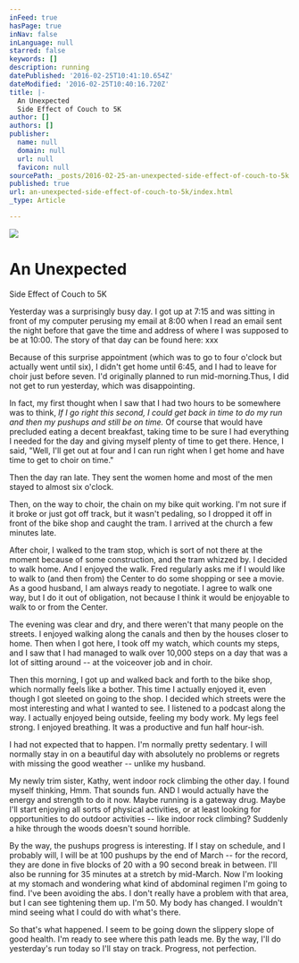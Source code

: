 ```yaml
---
inFeed: true
hasPage: true
inNav: false
inLanguage: null
starred: false
keywords: []
description: running
datePublished: '2016-02-25T10:41:10.654Z'
dateModified: '2016-02-25T10:40:16.720Z'
title: |-
  An Unexpected
  Side Effect of Couch to 5K
author: []
authors: []
publisher:
  name: null
  domain: null
  url: null
  favicon: null
sourcePath: _posts/2016-02-25-an-unexpected-side-effect-of-couch-to-5k.md
published: true
url: an-unexpected-side-effect-of-couch-to-5k/index.html
_type: Article

---
```

![](https://the-grid-user-content.s3-us-west-2.amazonaws.com/ad7e6830-66ff-4f00-9e35-60a7683ce031.PNG)

# An Unexpected
Side Effect of Couch to 5K

Yesterday
was a surprisingly busy day. I got up at 7:15 and was sitting in front of my
computer perusing my email at 8:00 when I read an email sent the night before
that gave the time and address of where I was supposed to be at 10:00\. The
story of that day can be found here: xxx

Because
of this surprise appointment (which was to go to four o'clock but actually went
until six), I didn't get home until 6:45, and I had to leave for choir just
before seven. I'd originally planned to run mid-morning.Thus, I did not get to run yesterday, which was disappointing. 

In
fact, my first thought when I saw that I had two hours to be somewhere was to
think, _If I go right this second, I could get back in time to do my run and
then my pushups and still be on time._ Of course that would have precluded eating a
decent breakfast, taking time to be sure I had everything I needed for the day
and giving myself plenty of time to get there. Hence, I said, "Well, I'll get
out at four and I can run right when I get home and have time to get to choir
on time." 

Then
the day ran late. They sent the women home and most of the men stayed to almost six o'clock.

Then, on
the way to choir, the chain on my bike quit working. I'm not sure if it broke
or just got off track, but it wasn't pedaling, so I dropped it off in front of
the bike shop and caught the tram. I arrived at the church a few minutes late.

After
choir, I walked to the tram stop, which is sort of not there at the moment because of some construction, and
the tram whizzed by. I decided to walk home. And I enjoyed the walk. Fred
regularly asks me if I would like to walk to (and then from) the Center to do some shopping or
see a movie. As a good husband, I am always ready to negotiate. I agree to walk
one way, but I do it out of obligation, not because I think it would be
enjoyable to walk to or from the Center.

The evening was clear and dry, and there weren't that many people on the streets. I
enjoyed walking along the canals and then by the houses closer to home. Then when
I got here, I took off my watch, which counts my steps, and I saw that I had
managed to walk over 10,000 steps on a day that was a lot of sitting around --
at the voiceover job and in choir. 

Then
this morning, I got up and walked back and forth to the bike shop, which
normally feels like a bother. This time I actually enjoyed it, even though I
got sleeted on going to the shop. I decided which streets were the most
interesting and what I wanted to see. I listened to a podcast along the way. I
actually enjoyed being outside, feeling my body work. My legs feel strong. I
enjoyed breathing. It was a productive and fun half hour-ish.

I
had not expected that to happen. I'm normally pretty sedentary. I will normally stay in
on a beautiful day with absolutely no problems or regrets with missing the good
weather -- unlike my husband.

My
newly trim sister, Kathy, went indoor rock climbing the other day. I found
myself thinking, Hmm. That sounds fun. AND I would actually have the energy and
strength to do it now. Maybe running is a gateway drug. Maybe I'll start
enjoying all sorts of physical activities, or at least looking for
opportunities to do outdoor activities -- like indoor rock climbing? Suddenly a
hike through the woods doesn't sound horrible. 

By
the way, the pushups progress is interesting. If I stay on schedule, and I
probably will, I will be at 100 pushups by the end of March -- for the record,
they are done in five blocks of 20 with a 90 second break in between. I'll also
be running for 35 minutes at a stretch by mid-March. Now I'm looking at my
stomach and wondering what kind of abdominal regimen I'm going to find. I've
been avoiding the abs. I don't really have a problem with that area, but I can
see tightening them up. I'm 50\. My body has changed. I wouldn't mind seeing
what I could do with what's there.

So
that's what happened. I seem to be going down the slippery slope of good
health. I'm ready to see where this path leads me. By the way, I'll do
yesterday's run today so I'll stay on track. Progress, not perfection.